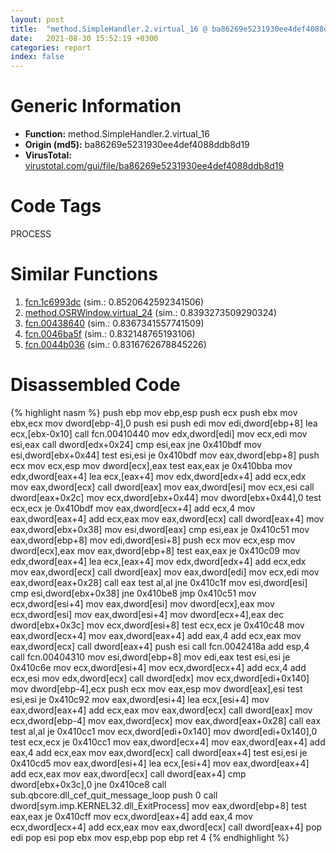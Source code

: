 ```yaml
---
layout: post
title:  "method.SimpleHandler.2.virtual_16 @ ba86269e5231930ee4def4088ddb8d19"
date:   2021-08-30 15:52:19 +0300
categories: report
index: false
---
```


# Generic Information
- **Function:** method.SimpleHandler.2.virtual\_16
- **Origin (md5):** ba86269e5231930ee4def4088ddb8d19
- **VirusTotal:** [virustotal.com/gui/file/ba86269e5231930ee4def4088ddb8d19][virustotal_ref]

# Code Tags
<span class="tag" id="PROCESS">PROCESS</span>


# Similar Functions

1. [fcn.1c6993dc][similar_1_ref] (sim.: 0.8520642592341506)
2. [method.OSRWindow.virtual\_24][similar_2_ref] (sim.: 0.8393273509290324)
3. [fcn.00438640][similar_3_ref] (sim.: 0.8367341557741509)
4. [fcn.0046ba5f][similar_4_ref] (sim.: 0.832148765193106)
5. [fcn.0044b036][similar_5_ref] (sim.: 0.8316762678845226)


# Disassembled Code

{% highlight nasm %}
push ebp
mov ebp,esp
push ecx
push ebx
mov ebx,ecx
mov dword[ebp-4],0
push esi
push edi
mov edi,dword[ebp+8]
lea ecx,[ebx-0x10]
call fcn.00410440
mov edx,dword[edi]
mov ecx,edi
mov esi,eax
call dword[edx+0x24]
cmp esi,eax
jne 0x410bdf
mov esi,dword[ebx+0x44]
test esi,esi
je 0x410bdf
mov eax,dword[ebp+8]
push ecx
mov ecx,esp
mov dword[ecx],eax
test eax,eax
je 0x410bba
mov edx,dword[eax+4]
lea ecx,[eax+4]
mov edx,dword[edx+4]
add ecx,edx
mov eax,dword[ecx]
call dword[eax]
mov eax,dword[esi]
mov ecx,esi
call dword[eax+0x2c]
mov ecx,dword[ebx+0x44]
mov dword[ebx+0x44],0
test ecx,ecx
je 0x410bdf
mov eax,dword[ecx+4]
add ecx,4
mov eax,dword[eax+4]
add ecx,eax
mov eax,dword[ecx]
call dword[eax+4]
mov eax,dword[ebx+0x38]
mov esi,dword[eax]
cmp esi,eax
je 0x410c51
mov eax,dword[ebp+8]
mov edi,dword[esi+8]
push ecx
mov ecx,esp
mov dword[ecx],eax
mov eax,dword[ebp+8]
test eax,eax
je 0x410c09
mov edx,dword[eax+4]
lea ecx,[eax+4]
mov edx,dword[edx+4]
add ecx,edx
mov eax,dword[ecx]
call dword[eax]
mov eax,dword[edi]
mov ecx,edi
mov eax,dword[eax+0x28]
call eax
test al,al
jne 0x410c1f
mov esi,dword[esi]
cmp esi,dword[ebx+0x38]
jne 0x410be8
jmp 0x410c51
mov ecx,dword[esi+4]
mov eax,dword[esi]
mov dword[ecx],eax
mov ecx,dword[esi]
mov eax,dword[esi+4]
mov dword[ecx+4],eax
dec dword[ebx+0x3c]
mov ecx,dword[esi+8]
test ecx,ecx
je 0x410c48
mov eax,dword[ecx+4]
mov eax,dword[eax+4]
add eax,4
add ecx,eax
mov eax,dword[ecx]
call dword[eax+4]
push esi
call fcn.0042418a
add esp,4
call fcn.00404310
mov esi,dword[ebp+8]
mov edi,eax
test esi,esi
je 0x410c6e
mov ecx,dword[esi+4]
mov ecx,dword[ecx+4]
add ecx,4
add ecx,esi
mov edx,dword[ecx]
call dword[edx]
mov ecx,dword[edi+0x140]
mov dword[ebp-4],ecx
push ecx
mov eax,esp
mov dword[eax],esi
test esi,esi
je 0x410c92
mov eax,dword[esi+4]
lea ecx,[esi+4]
mov eax,dword[eax+4]
add ecx,eax
mov eax,dword[ecx]
call dword[eax]
mov ecx,dword[ebp-4]
mov eax,dword[ecx]
mov eax,dword[eax+0x28]
call eax
test al,al
je 0x410cc1
mov ecx,dword[edi+0x140]
mov dword[edi+0x140],0
test ecx,ecx
je 0x410cc1
mov eax,dword[ecx+4]
mov eax,dword[eax+4]
add eax,4
add ecx,eax
mov eax,dword[ecx]
call dword[eax+4]
test esi,esi
je 0x410cd5
mov eax,dword[esi+4]
lea ecx,[esi+4]
mov eax,dword[eax+4]
add ecx,eax
mov eax,dword[ecx]
call dword[eax+4]
cmp dword[ebx+0x3c],0
jne 0x410ce8
call sub.qbcore.dll_cef_quit_message_loop
push 0
call dword[sym.imp.KERNEL32.dll_ExitProcess]
mov eax,dword[ebp+8]
test eax,eax
je 0x410cff
mov ecx,dword[eax+4]
add eax,4
mov ecx,dword[ecx+4]
add ecx,eax
mov eax,dword[ecx]
call dword[eax+4]
pop edi
pop esi
pop ebx
mov esp,ebp
pop ebp
ret 4
{% endhighlight %}


[similar_1_ref]: /report/fcn.1c6993dc@2d079ba83dda3113f0607d58292b7a26
[similar_2_ref]: /report/method.OSRWindow.virtual_24@ba86269e5231930ee4def4088ddb8d19
[similar_3_ref]: /report/fcn.00438640@4fe6510221c33bf023f6abed461fc13f
[similar_4_ref]: /report/fcn.0046ba5f@d96761eb00d2d97e2b6f5ffffed0b46a
[similar_5_ref]: /report/fcn.0044b036@9c2b894b84f59672d8be2e984066f76f
[virustotal_ref]: https://www.virustotal.com/gui/file/ba86269e5231930ee4def4088ddb8d19